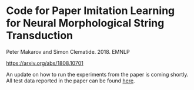 # Code for Paper Imitation Learning for Neural Morphological String Transduction

Peter Makarov and Simon Clematide. 2018. EMNLP

https://arxiv.org/abs/1808.10701

An update on how to run the experiments from the paper is coming shortly.
All test data reported in the paper can be found [here](https://github.com/ZurichNLP/emnlp2018-imitation-learning-for-neural-morphology-test-data).
